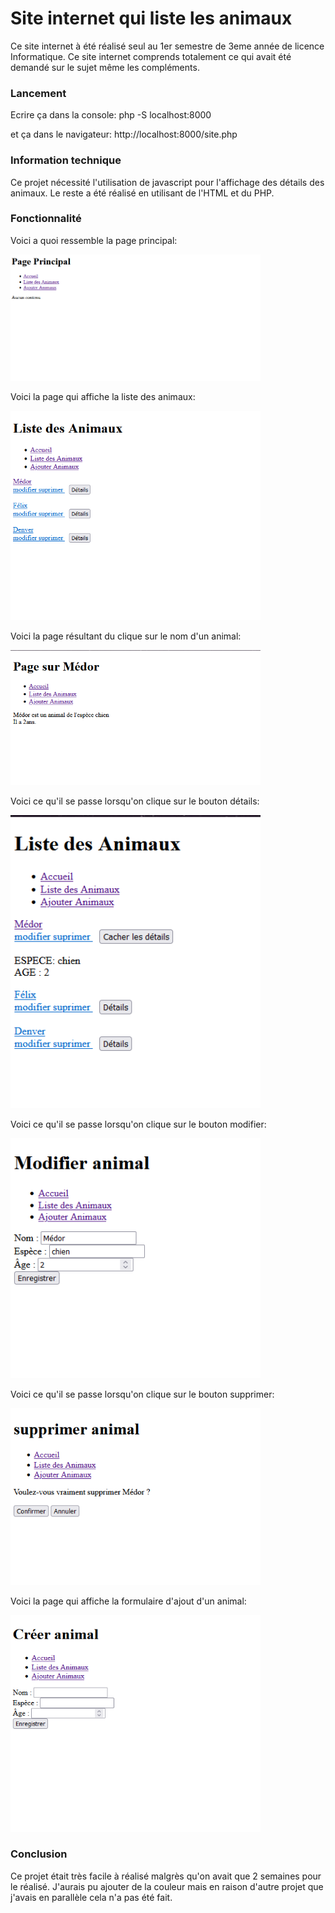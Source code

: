 # Site internet qui liste les animaux

Ce site internet à été réalisé seul au 1er semestre de 3eme année de licence Informatique.
Ce site internet comprends totalement ce qui avait été demandé sur le sujet même les compléments.

### Lancement

Ecrire ça dans la console:
php -S localhost:8000

et ça dans le navigateur:
http://localhost:8000/site.php

### Information technique

Ce projet nécessité l'utilisation de javascript pour l'affichage des détails des animaux.
Le reste a été réalisé en utilisant de l'HTML et du PHP.

### Fonctionnalité

Voici a quoi ressemble la page principal:

<img src="./img/page_principal.png" alt="page_principal" width="400"/>

Voici la page qui affiche la liste des animaux:

<img src="./img/liste_animaux.png" alt="liste_animaux" width="400"/>

Voici la page résultant du clique sur le nom d'un animal:

<img src="./img/page_animal.png" alt="page_animal" width="400"/>

Voici ce qu'il se passe lorsqu'on clique sur le bouton détails:

<img src="./img/details_animal.png" alt="details_animal" width="400"/>

Voici ce qu'il se passe lorsqu'on clique sur le bouton modifier:

<img src="./img/modifier_animal.png" alt="modifier_animal" width="400"/>

Voici ce qu'il se passe lorsqu'on clique sur le bouton supprimer:

<img src="./img/supprimer_animal.png" alt="supprimer_animal" width="400"/>

Voici la page qui affiche la formulaire d'ajout d'un animal:

<img src="./img/ajouter_animal.png" alt="ajouter_animal" width="400"/>


### Conclusion

Ce projet était très facile à réalisé malgrès qu'on avait que 2 semaines pour le réalisé.
J'aurais pu ajouter de la couleur mais en raison d'autre projet que j'avais en parallèle cela n'a pas été fait.
